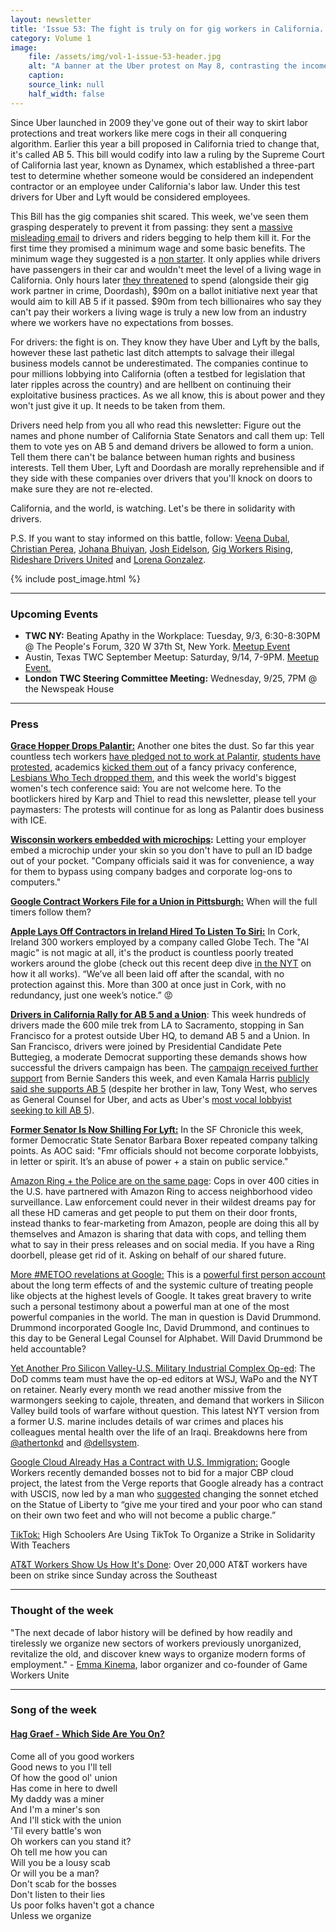 ```yaml
---
layout: newsletter
title: 'Issue 53: The fight is truly on for gig workers in California. Which side are you on?'
category: Volume 1
image:
    file: /assets/img/vol-1-issue-53-header.jpg
    alt: "A banner at the Uber protest on May 8, contrasting the income of Uber's CEO and its drivers"
    caption: 
    source_link: null
    half_width: false
---
```


<!-- Content imported from: https://mailchi.mp/1eaac2fe60e4/the-fight-is-truly-on-for-gig-workers-in-california-which-side-are-you-on?e=dbff030191 -->

Since Uber launched in 2009 they've gone out of their way to skirt labor protections and treat workers like mere cogs in their all conquering algorithm. Earlier this year a bill proposed in California tried to change that, it's called AB 5. This bill would codify into law a ruling by the Supreme Court of California last year, known as Dynamex, which established a three-part test to determine whether someone would be considered an independent contractor or an employee under California's labor law. Under this test drivers for Uber and Lyft would be considered employees.

<!--excerpt-->

This Bill has the gig companies shit scared. This week, we've seen them grasping desperately to prevent it from passing: they sent a [massive misleading email](https://twitter.com/ChristianJPerea/status/1166848218988081152?s=20) to drivers and riders begging to help them kill it. For the first time they promised a minimum wage and some basic benefits. The minimum wage they suggested is a [non starter](https://twitter.com/sergioaved/status/1166884867751071744). It only applies while drivers have passengers in their car and wouldn't meet the level of a living wage in California. Only hours later [they threatened](https://twitter.com/JMBooyah/status/1167208094620737536) to spend (alongside their gig work partner in crime, Doordash), $90m on a ballot initiative next year that would aim to kill AB 5 if it passed. $90m from tech billionaires who say they can't pay their workers a living wage is truly a new low from an industry where we workers have no expectations from bosses.  

For drivers: the fight is on. They know they have Uber and Lyft by the balls, however these last pathetic last ditch attempts to salvage their illegal business models cannot be underestimated. The companies continue to pour millions lobbying into California (often a testbed for legislation that later ripples across the country) and are hellbent on continuing their exploitative business practices. As we all know, this is about power and they won't just give it up. It needs to be taken from them.  

Drivers need help from you all who read this newsletter: Figure out the names and phone number of California State Senators and call them up: Tell them to vote yes on AB 5 and demand drivers be allowed to form a union. Tell them there can't be balance between human rights and business interests. Tell them Uber, Lyft and Doordash are morally reprehensible and if they side with these companies over drivers that you'll knock on doors to make sure they are not re-elected.  

California, and the world, is watching. Let's be there in solidarity with drivers.  

P.S. If you want to stay informed on this battle, follow: [Veena Dubal](https://twitter.com/veenadubal), [Christian Perea](https://twitter.com/ChristianJPerea), [Johana Bhuiyan](https://twitter.com/JMBooyah), [Josh Eidelson](https://twitter.com/josheidelson), [Gig Workers Rising](https://twitter.com/GigWorkersRise), [Rideshare Drivers United](https://twitter.com/_drivers_united) and [Lorena Gonzalez](https://twitter.com/LorenaSGonzalez).

{% include post_image.html %}

***

###  Upcoming Events

*   **TWC NY:** Beating Apathy in the Workplace: Tuesday, 9/3, 6:30-8:30PM @ The People's Forum, 320 W 37th St, New York. [Meetup Event](https://www.meetup.com/Tech-Workers-Coalition-NYC/events/263868293/)
*   Austin, Texas TWC September Meetup: Saturday, 9/14, 7-9PM. [Meetup Event.](https://www.meetup.com/Tech-Workers-Coalition-ATX/events/264092263/)
*   **London TWC Steering Committee Meeting:** Wednesday, 9/25, 7PM @ the Newspeak House

***

###  Press

**[Grace Hopper Drops Palantir:](https://www.vox.com/recode/2019/8/28/20837365/anita-b-grace-hopper-palantir-sponsor-worlds-biggest-womens-tech-conference-dropped)** Another one bites the dust. So far this year countless tech workers [have pledged not to work at Palantir,](https://twitter.com/MlDNIGHTER/status/1164328275499290624?s=20) [students have protested](https://slate.com/technology/2019/08/stanford-tech-students-backlash-google-facebook-palantir.amp), academics [kicked them out](https://www.bloomberg.com/news/articles/2019-06-05/palantir-dropped-by-berkeley-privacy-conference-after-complaints?srnd=premium) of a fancy privacy conference, [Lesbians Who Tech dropped them](https://www.theverge.com/2019/8/26/20833792/palantir-lesbians-who-tech-job-fair-ice-contract), and this week the world's biggest women's tech conference said: You are not welcome here. To the bootlickers hired by Karp and Thiel to read this newsletter, please tell your paymasters: The protests will continue for as long as Palantir does business with ICE.   

**[Wisconsin workers embedded with microchips](https://eu.usatoday.com/story/tech/talkingtech/2017/08/01/wisconsin-employees-got-embedded-chips/529198001/):** Letting your employer embed a microchip under your skin so you don't have to pull an ID badge out of your pocket. "Company officials said it was for convenience, a way for them to bypass using company badges and corporate log-ons to computers."  

**[Google Contract Workers File for a Union in Pittsburgh:](https://www.pghtechprofessionals.org/news/pittsburgh-association-of-tech-professionals-files-for-nlrb-election-at-hcl)** When will the full timers follow them?   

**[Apple Lays Off Contractors in Ireland Hired To Listen To Siri:](https://www.independent.ie/irish-news/300-corkbased-apple-contractors-who-heard-chat-on-siri-lose-jobs-38447198.html)** In Cork, Ireland 300 workers employed by a company called Globe Tech. The "AI magic" is not magic at all, it's the product is countless poorly treated workers around the globe (check out this recent deep dive [in the NYT](https://www.nytimes.com/2019/08/16/technology/ai-humans.html?rref=collection%2Fbyline%2Fcade-metz&action=click&contentCollection=undefined&region=stream&module=stream_unit&version=latest&contentPlacement=4&pgtype=collection) on how it all works). “We’ve all been laid off after the scandal, with no protection against this. More than 300 at once just in Cork, with no redundancy, just one week’s notice.” 😡  

**[Drivers in California Rally for AB 5 and a Union](https://www.theguardian.com/us-news/2019/aug/27/california-uber-and-lyft-drivers-rally-for-bill-granting-rights-to-contract-workers)**: This week hundreds of drivers made the 600 mile trek from LA to Sacramento, stopping in San Francisco for a protest outside Uber HQ, to demand AB 5 and a Union. In San Francisco, drivers were joined by Presidential Candidate Pete Buttegieg, a moderate Democrat supporting these demands shows how successful the drivers campaign has been. The [campaign received further support](https://twitter.com/BernieSanders/status/1167232133443796992?s=20) from Bernie Sanders this week, and even Kamala Harris [publicly said she supports AB 5](https://twitter.com/sherlyholmes/status/1164950187413893120?s=20) (despite her brother in law, Tony West, who serves as General Counsel for Uber, and acts as Uber's [most vocal lobbyist seeking to kill AB 5](https://twitter.com/JMBooyah/status/1167208709744783361?s=20)).   

**[Former Senator Is Now Shilling For Lyft:](https://twitter.com/AASchapiro/status/1166929025203396613)** In the SF Chronicle this week, former Democratic State Senator Barbara Boxer repeated company talking points. As AOC said: "Fmr officials should not become corporate lobbyists, in letter or spirit. It’s an abuse of power + a stain on public service."  

[Amazon Ring + the Police are on the same page](https://www.washingtonpost.com/technology/2019/08/28/doorbell-camera-firm-ring-has-partnered-with-police-forces-extending-surveillance-reach/): Cops in over 400 cities in the U.S. have partnered with Amazon Ring to access neighborhood video surveillance. Law enforcement could never in their wildest dreams pay for all these HD cameras and get people to put them on their door fronts, instead thanks to fear-marketing from Amazon, people are doing this all by themselves and Amazon is sharing that data with cops, and telling them what to say in their press releases and on social media. If you have a Ring doorbell, please get rid of it. Asking on behalf of our shared future.    

[More #METOO revelations at Google:](https://medium.com/@jennifer.blakely/my-time-at-google-and-after-b0af688ec3ab) This is a [powerful first person account](https://medium.com/@jennifer.blakely/my-time-at-google-and-after-b0af688ec3ab) about the long term effects of and the systemic culture of treating people like objects at the highest levels of Google. It takes great bravery to write such a personal testimony about a powerful man at one of the most powerful companies in the world. The man in question is David Drummond. Drummond incorporated Google Inc, David Drummond, and continues to this day to be General Legal Counsel for Alphabet. Will David Drummond be held accountable?  

[Yet Another Pro Silicon Valley-U.S. Military Industrial Complex Op-ed](https://www.nytimes.com/2019/08/28/opinion/military-war-tech-us.html#click=https://t.co/Ggkab2qv3j): The DoD comms team must have the op-ed editors at WSJ, WaPo and the NYT on retainer. Nearly every month we read another missive from the warmongers seeking to cajole, threaten, and demand that workers in Silicon Valley build tools of warfare without question. This latest NYT version from a former U.S. marine includes details of war crimes and places his colleagues mental health over the life of an Iraqi. Breakdowns here from [@athertonkd](https://twitter.com/AthertonKD/status/1166940206575996928?s=20) and [@dellsystem](https://twitter.com/dellsystem/status/1166796383057170432).   

[Google Cloud Already Has a Contract with U.S. Immigration:](https://www.theverge.com/2019/8/29/20838201/google-cloud-immigration-uscis-protests) Google Workers recently demanded bosses not to bid for a major CBP cloud project, the latest from the Verge reports that Google already has a contract with USCIS, now led by a man who [suggested](https://www.vox.com/2019/8/13/20803621/ken-cuccinelli-statue-of-liberty-public-charge-trump) changing the sonnet etched on the Statue of Liberty to “give me your tired and your poor who can stand on their own two feet and who will not become a public charge.”  

[TikTok:](https://www.buzzfeednews.com/article/juliareinstein/tik-tok-students-strike-teachers-nevada-clark-county) High Schoolers Are Using TikTok To Organize a Strike in Solidarity With Teachers  

[AT&T Workers Show Us How It's Done](https://www.dallasnews.com/business/att/2019/08/26/20000-att-workers-strike-across-southeastern-us): Over 20,000 AT&T workers have been on strike since Sunday across the Southeast

***

### Thought of the week

"The next decade of labor history will be defined by how readily and tirelessly we organize new sectors of workers previously unorganized, revitalize the old, and discover knew ways to organize modern forms of employment." - [Emma Kinema](https://twitter.com/EmmaKinema), labor organizer and co-founder of Game Workers Unite

***

### Song of the week

#### [Hag Graef - Which Side Are You On?](https://haggraef.bandcamp.com/track/which-side-are-you-on)

Come all of you good workers  
Good news to you I'll tell  
Of how the good ol' union  
Has come in here to dwell  
My daddy was a miner  
And I'm a miner's son  
And I'll stick with the union  
'Til every battle's won  
Oh workers can you stand it?  
Oh tell me how you can  
Will you be a lousy scab  
Or will you be a man?  
Don't scab for the bosses  
Don't listen to their lies  
Us poor folks haven't got a chance  
Unless we organize  
